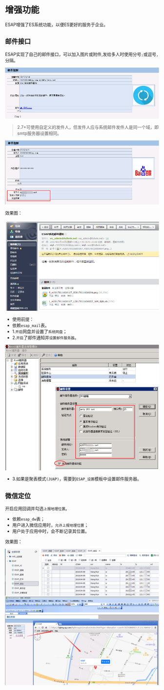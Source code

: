 # 增强功能
ESAP增强了ES系统功能，以便ES更好的服务于企业。

## 邮件接口

ESAP实现了自己的邮件接口，可以加入图片或附件,发给多人时使用分号`;`或逗号`,`分隔。

![](./img/8.2.png)

> 2.7+可使用自定义的发件人，但发件人应与系统邮件发件人是同一个域，即smtp服务器设置相同。

![](./img/email.png)

效果图：

![](./img/8.3.png)

* 使用前提：
 * 依赖`esap_mail`表。
 * 1.`开启`网盘并设置了`系统网盘`；
 * 2.`开启`了邮件通知并`设置邮件服务器`。

![](./img/8.1.png)

 * 3.如果是聚表模式`(JUAP)`，需要到`ESAP_设置`模板中设置邮件服务器。

## 微信定位
开启应用回调并勾选`上报地理位置`。

* 依赖`esap_dw`表；
* 用户进入微信应用时，`允许上报地理位置`；
* 用户处于应用中时，会不断记录其位置。

效果图：

![](./img/wxdw.png)
![](./img/7.20.png)
